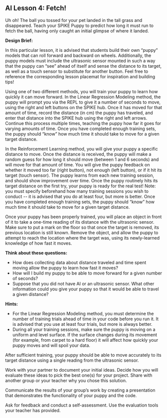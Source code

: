 ## AI Lesson 4: Fetch! ##

Uh oh! The ball you tossed for your pet landed in the tall grass and disappeared. Teach your SPIKE Puppy to predict how long it must run to fetch the ball, having only caught an initial glimpse of where it landed. 

**Design Brief:**

In this particular lesson, it is advised that students build their own “puppy” models that can roll forward and backward on wheels. Additionally, the puppy models must include the ultrasonic sensor mounted in such a way that the puppy can “see” ahead of itself and sense the distance to its target, as well as a touch sensor to substitute for another button. Feel free to reference the corresponding lesson placemat for inspiration and building tips!

Using one of two different methods, you will train your puppy to learn how quickly it can move forward. In the Linear Regression Modeling method, the puppy will prompt you via the REPL to give it a number of seconds to move, using the right and left buttons on the SPIKE hub. Once it has moved for that amount of time, record the distance (in cm) the puppy has traveled, and enter that distance into the SPIKE hub using the right and left arrows. Continue this process multiple times, teaching the puppy how far it goes for varying amounts of time. Once you have completed enough training sets, the puppy should “know” how much time it should take to move for a given target distance. 

In the Reinforcement Learning method, you will give your puppy a specific distance to move. Once the distance is received, the puppy will make a random guess for how long it should move (between 1 and 6 seconds) and will move for that amount of time. You will give the puppy feedback on whether it moved too far (right button), not enough (left button), or if it hit its target (touch sensor). The puppy learns from each new training session, and should show improvement over time. Once the puppy routinely hits its target distance on the first try, your puppy is ready for the real test! Note: you must specify beforehand how many training sessions you wish to conduct -- it is advised that you do at least four, but more is better. Once you have completed enough training sets, the puppy should “know” how much time it should take to move for a given target distance. 

Once your puppy has been properly trained, you will place an object in front of it to take a one-time reading of its distance with the ultrasonic sensor. Make sure to put a mark on the floor so that once the target is removed, its previous location is still known. Remove the object, and allow the puppy to attempt to reach the location where the target was, using its newly-learned knowledge of how fast it moves. 

**Think about these questions:**
* How does collecting data about distance traveled and time spent moving allow the puppy to learn how fast it moves?
* How will I build my puppy to be able to move forward for a given number of seconds?
* Suppose that you did not have AI or an ultrasonic sensor. What other information could you give your puppy so that it would be able to travel a given distance?

**Hints:**

* For the Linear Regression Modeling method, you must determine the number of training trials ahead of time in your code before you run it. It is advised that you use at least four trials, but more is always better. 
* During all your training sessions, make sure the puppy is moving on a uniform and level surface. If the surface changes during its movement (for example, from carpet to a hard floor) it will affect how quickly your puppy moves and will spoil your data. 

After sufficient training, your puppy should be able to move accurately to its target distance using a single reading from the ultrasonic sensor.

Work with your partner to document your initial ideas. Decide how you will evaluate these ideas to pick the best one(s) for your project. Share with another group or your teacher why you chose this solution.

Communicate the results of your group’s work by creating a presentation that demonstrates the functionality of your puppy and the code. 

Ask for feedback and conduct a self-assessment. Use the evaluation tools your teacher has provided.
